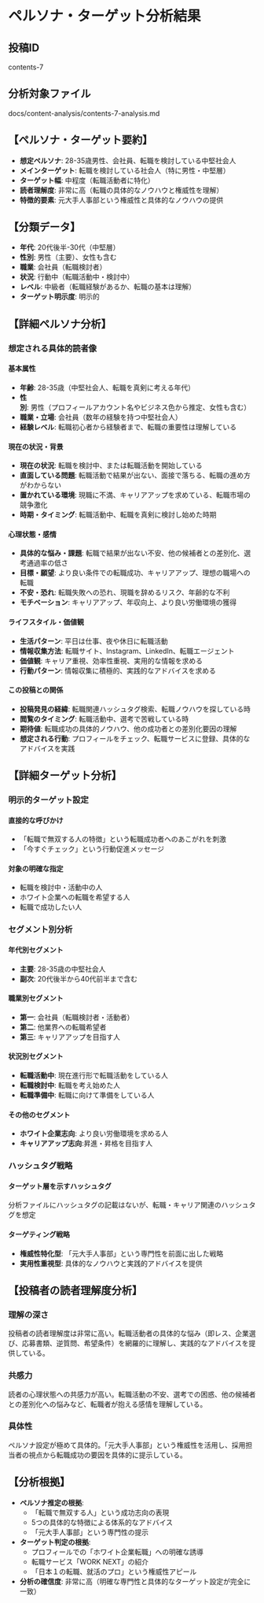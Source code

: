 # ペルソナ・ターゲット分析結果

## 投稿ID
contents-7

## 分析対象ファイル
docs/content-analysis/contents-7-analysis.md

## 【ペルソナ・ターゲット要約】
- **想定ペルソナ**: 28-35歳男性、会社員、転職を検討している中堅社会人
- **メインターゲット**: 転職を検討している社会人（特に男性・中堅層）
- **ターゲット幅**: 中程度（転職活動者に特化）
- **読者理解度**: 非常に高（転職の具体的なノウハウと権威性を理解）
- **特徴的要素**: 元大手人事部という権威性と具体的なノウハウの提供

## 【分類データ】
- **年代**: 20代後半-30代（中堅層）
- **性別**: 男性（主要）、女性も含む
- **職業**: 会社員（転職検討者）
- **状況**: 行動中（転職活動中・検討中）
- **レベル**: 中級者（転職経験があるか、転職の基本は理解）
- **ターゲット明示度**: 明示的

## 【詳細ペルソナ分析】

### 想定される具体的読者像
#### 基本属性
- **年齢**: 28-35歳（中堅社会人、転職を真剣に考える年代）
- **性別**: 男性（プロフィールアカウント名やビジネス色から推定、女性も含む）
- **職業・立場**: 会社員（数年の経験を持つ中堅社会人）
- **経験レベル**: 転職初心者から経験者まで、転職の重要性は理解している

#### 現在の状況・背景
- **現在の状況**: 転職を検討中、または転職活動を開始している
- **直面している問題**: 転職活動で結果が出ない、面接で落ちる、転職の進め方がわからない
- **置かれている環境**: 現職に不満、キャリアアップを求めている、転職市場の競争激化
- **時期・タイミング**: 転職活動中、転職を真剣に検討し始めた時期

#### 心理状態・感情
- **具体的な悩み・課題**: 転職で結果が出ない不安、他の候補者との差別化、選考通過率の低さ
- **目標・願望**: より良い条件での転職成功、キャリアアップ、理想の職場への転職
- **不安・恐れ**: 転職失敗への恐れ、現職を辞めるリスク、年齢的な不利
- **モチベーション**: キャリアアップ、年収向上、より良い労働環境の獲得

#### ライフスタイル・価値観
- **生活パターン**: 平日は仕事、夜や休日に転職活動
- **情報収集方法**: 転職サイト、Instagram、LinkedIn、転職エージェント
- **価値観**: キャリア重視、効率性重視、実用的な情報を求める
- **行動パターン**: 情報収集に積極的、実践的なアドバイスを求める

#### この投稿との関係
- **投稿発見の経緯**: 転職関連ハッシュタグ検索、転職ノウハウを探している時
- **閲覧のタイミング**: 転職活動中、選考で苦戦している時
- **期待値**: 転職成功の具体的ノウハウ、他の成功者との差別化要因の理解
- **想定される行動**: プロフィールをチェック、転職サービスに登録、具体的なアドバイスを実践

## 【詳細ターゲット分析】

### 明示的ターゲット設定
#### 直接的な呼びかけ
- 「転職で無双する人の特徴」という転職成功者へのあこがれを刺激
- 「今すぐチェック」という行動促進メッセージ

#### 対象の明確な指定
- 転職を検討中・活動中の人
- ホワイト企業への転職を希望する人
- 転職で成功したい人

### セグメント別分析
#### 年代別セグメント
- **主要**: 28-35歳の中堅社会人
- **副次**: 20代後半から40代前半まで含む

#### 職業別セグメント
- **第一**: 会社員（転職検討者・活動者）
- **第二**: 他業界への転職希望者
- **第三**: キャリアアップを目指す人

#### 状況別セグメント
- **転職活動中**: 現在進行形で転職活動をしている人
- **転職検討中**: 転職を考え始めた人
- **転職準備中**: 転職に向けて準備をしている人

#### その他のセグメント
- **ホワイト企業志向**: より良い労働環境を求める人
- **キャリアアップ志向**:昇進・昇格を目指す人

### ハッシュタグ戦略
#### ターゲット層を示すハッシュタグ
分析ファイルにハッシュタグの記載はないが、転職・キャリア関連のハッシュタグを想定

#### ターゲティング戦略
- **権威性特化型**: 「元大手人事部」という専門性を前面に出した戦略
- **実用性重視型**: 具体的なノウハウと実践的アドバイスを提供

## 【投稿者の読者理解度分析】
### 理解の深さ
投稿者の読者理解度は非常に高い。転職活動者の具体的な悩み（即レス、企業選び、応募書類、逆質問、希望条件）を網羅的に理解し、実践的なアドバイスを提供している。

### 共感力
読者の心理状態への共感力が高い。転職活動の不安、選考での困惑、他の候補者との差別化への悩みなど、転職者が抱える感情を理解している。

### 具体性
ペルソナ設定が極めて具体的。「元大手人事部」という権威性を活用し、採用担当者の視点から転職成功の要因を具体的に提示している。

## 【分析根拠】
- **ペルソナ推定の根拠**: 
  - 「転職で無双する人」という成功志向の表現
  - 5つの具体的な特徴による体系的なアドバイス
  - 「元大手人事部」という専門性の提示
- **ターゲット判定の根拠**: 
  - プロフィールでの「ホワイト企業転職」への明確な誘導
  - 転職サービス「WORK NEXT」の紹介
  - 「日本１の転職、就活のプロ」という権威性アピール
- **分析の確信度**: 非常に高（明確な専門性と具体的なターゲット設定が完全に一致）
